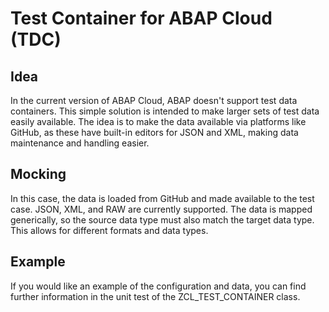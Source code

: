 # Test Container for ABAP Cloud (TDC)

## Idea

In the current version of ABAP Cloud, ABAP doesn't support test data containers. This simple solution is intended to make larger sets of test data easily available. The idea is to make the data available via platforms like GitHub, as these have built-in editors for JSON and XML, making data maintenance and handling easier.

## Mocking

In this case, the data is loaded from GitHub and made available to the test case. JSON, XML, and RAW are currently supported. The data is mapped generically, so the source data type must also match the target data type. This allows for different formats and data types.

## Example

If you would like an example of the configuration and data, you can find further information in the unit test of the ZCL_TEST_CONTAINER class.
